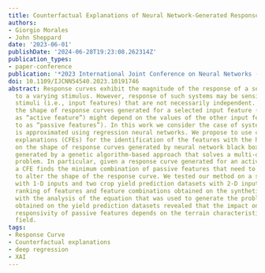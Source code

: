 ```yaml
---
title: Counterfactual Explanations of Neural Network-Generated Response Curves
authors:
- Giorgio Morales
- John Sheppard
date: '2023-06-01'
publishDate: '2024-06-28T19:23:08.262314Z'
publication_types:
- paper-conference
publication: '*2023 International Joint Conference on Neural Networks (IJCNN)*'
doi: 10.1109/IJCNN54540.2023.10191746
abstract: Response curves exhibit the magnitude of the response of a sensitive system
  to a varying stimulus. However, response of such systems may be sensitive to multiple
  stimuli (i.e., input features) that are not necessarily independent. As a consequence,
  the shape of response curves generated for a selected input feature (referred to
  as “active feature”) might depend on the values of the other input features (referred
  to as “passive features”). In this work we consider the case of systems whose response
  is approximated using regression neural networks. We propose to use counterfactual
  explanations (CFEs) for the identification of the features with the highest relevance
  on the shape of response curves generated by neural network black boxes. CFEs are
  generated by a genetic algorithm-based approach that solves a multi-objective optimization
  problem. In particular, given a response curve generated for an active feature,
  a CFE finds the minimum combination of passive features that need to be modified
  to alter the shape of the response curve. We tested our method on a synthetic dataset
  with 1-D inputs and two crop yield prediction datasets with 2-D inputs. The relevance
  ranking of features and feature combinations obtained on the synthetic dataset coincided
  with the analysis of the equation that was used to generate the problem. Results
  obtained on the yield prediction datasets revealed that the impact on fertilizer
  responsivity of passive features depends on the terrain characteristics of each
  field.
tags:
- Response Curve
- Counterfactual explanations
- deep regression
- XAI
---
```

